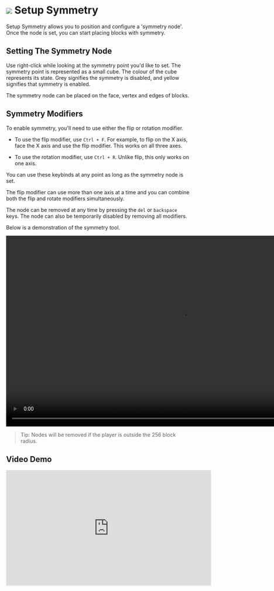 # ![](/img/buildertools/setupSymmetry.png) Setup Symmetry

Setup Symmetry allows you to position and configure a 'symmetry node'. Once the node is set, you can start placing blocks with symmetry.

## Setting The Symmetry Node

Use right-click while looking at the symmetry point you'd like to set. The symmetry point is represented as a small cube. The colour of the cube represents its state. Grey signifies the symmetry is disabled, and yellow signifies that symmetry is enabled.

The symmetry node can be placed on the face, vertex and edges of blocks. 

## Symmetry Modifiers

To enable symmetry, you'll need to use either the flip or rotation modifier.

- To use the flip modifier, use `Ctrl + F`. For example, to flip on the X axis, face the X axis and use the flip modifier. This works on all three axes.

- To use the rotation modifier, use `Ctrl + R`. Unlike flip, this only works on one axis.

You can use these keybinds at any point as long as the symmetry node is set.

The flip modifier can use more than one axis at a time and you can combine both the flip and rotate modifiers simultaneously.

The node can be removed at any time by pressing the `del` or `backspace` keys. The node can also be temporarily disabled by removing all modifiers.

Below is a demonstration of the symmetry tool.

<video width="960" height="520" controls autoplay loop>
    <source src="/img/SymmetryTool.mp4" type="video/mp4">
</video>

> Tip: Nodes will be removed if the player is outside the 256 block radius.

## Video Demo

<iframe width="560" height="315" src="https://www.youtube.com/embed/aLMYVmhwGYw?si=jw0BQ_avTwVzuaWK" title="YouTube video player" frameborder="0" allow="accelerometer; autoplay; clipboard-write; encrypted-media; gyroscope; picture-in-picture; web-share" referrerpolicy="strict-origin-when-cross-origin" allowfullscreen></iframe>